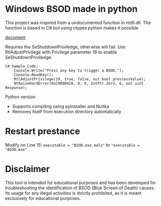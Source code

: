 # Windows BSOD made in python
This project was inspired from a undocumented function in ntdll.dll.
The function is based in C# but using ctypes python makes it possible

[document](https://www.pinvoke.net/default.aspx/ntdll/NtRaiseHandError.html)

Requires the SeShutdownPriviledge, otherwise will fail.
Use RtlAdjustPrivilege with Privilege parameter 19 to enable SeShutdownPriviledge.
```
C# Sample Code:
    Console.Write("Press any key to trigger a BSOD.");
    Console.ReadKey();
    RtlAdjustPrivilege(19, true, false, out bool previousValue);
    NtRaiseHardError(0xC0000420, 0, 0, IntPtr.Zero, 6, out uint Response);
```
Python version
- Supports compiling using pyinstaller and Nuitka
- Removes itself from execution directory automatically

# Restart prestance 
Modify on Line 15:
```executable = "BSOD.exe.malz"``` to ```"executable = "BSOD.exe"```

# Disclaimer
This tool is intended for educational purposes and has been developed for troubleshooting the identification of BSOD (Blue Screen of Death) causes. Its usage for any illegal activities is strictly prohibited, as it is meant exclusively for educational purposes.
